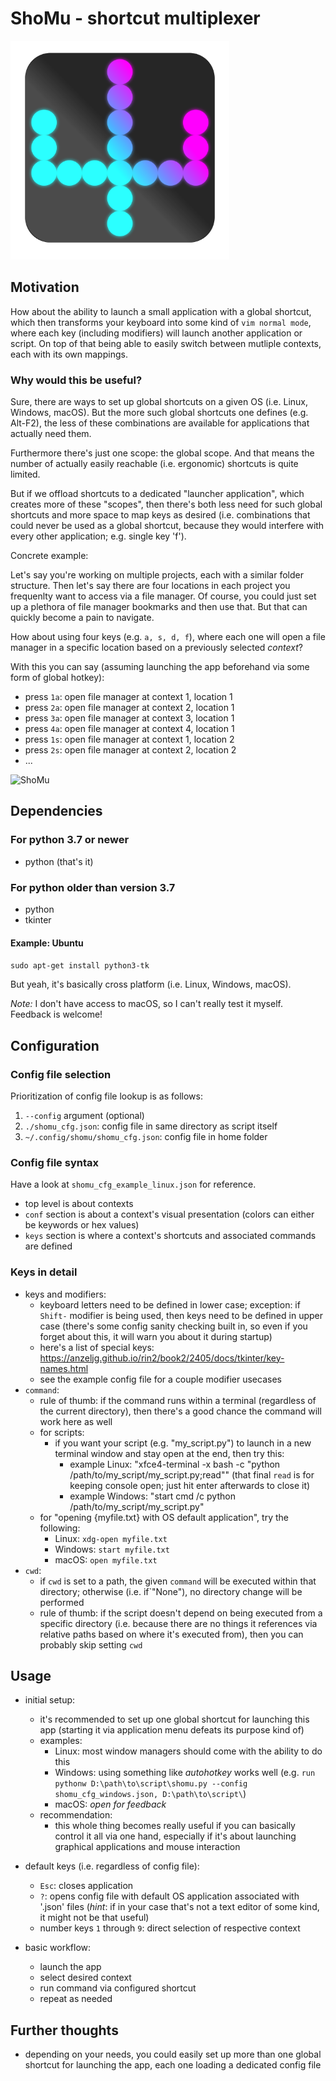 # ShoMu - shortcut multiplexer

<img src="resources/shomu.png" alt="ShoMu" width="350" height="350">

## Motivation
How about the ability to launch a small application with a global shortcut, which then transforms your keyboard 
into some kind of `vim normal mode`, where each key (including modifiers) will launch another application or script.
On top of that being able to easily switch between mutliple contexts, each with its own mappings.

### Why would this be useful?

Sure, there are ways to set up global shortcuts on a given OS (i.e. Linux, Windows, macOS).
But the more such global shortcuts one defines (e.g. Alt-F2), the less of these combinations are available for applications that actually need them.

Furthermore there's just one scope: the global scope. 
And that means the number of actually easily reachable (i.e. ergonomic) shortcuts is quite limited.

But if we offload shortcuts to a dedicated "launcher application", which creates more of these "scopes", then there's both less need for such global shortcuts and more space to map keys as desired (i.e. combinations that could never be used as a global shortcut, because they would interfere with every other application; e.g. single key 'f').

Concrete example:

Let's say you're working on multiple projects, each with a similar folder structure.
Then let's say there are four locations in each project you frequenlty want to access via a file manager.
Of course, you could just set up a plethora of file manager bookmarks and then use that.
But that can quickly become a pain to navigate.

How about using four keys (e.g. `a, s, d, f`), where each one will open a file manager in a specific location based on a previously selected *context*?

With this you can say (assuming launching the app beforehand via some form of global hotkey):
- press `1a`: open file manager at context 1, location 1
- press `2a`: open file manager at context 2, location 1
- press `3a`: open file manager at context 3, location 1
- press `4a`: open file manager at context 4, location 1
- press `1s`: open file manager at context 1, location 2
- press `2s`: open file manager at context 2, location 2
- ...

![ShoMu](resources/ShoMu__example.png)

## Dependencies
### For python 3.7 or newer
- python (that's it)
### For python older than version 3.7
- python
- tkinter

#### Example: Ubuntu
`sudo apt-get install python3-tk`

But yeah, it's basically cross platform (i.e. Linux, Windows, macOS).

_Note:_ I don't have access to macOS, so I can't really test it myself. Feedback is welcome!


## Configuration
### Config file selection
Prioritization of config file lookup is as follows:
1) `--config` argument (optional)
2) `./shomu_cfg.json`: config file in same directory as script itself
3) `~/.config/shomu/shomu_cfg.json`: config file in home folder


### Config file syntax
Have a look at `shomu_cfg_example_linux.json` for reference.

- top level is about contexts
- `conf` section is about a context's visual presentation (colors can either be keywords or hex values) 
- `keys` section is where a context's shortcuts and associated commands are defined

### Keys in detail
- keys and modifiers:
    - keyboard letters need to be defined in lower case; exception: if `Shift-` modifier is being used, then keys need to be defined in upper case (there's some config sanity checking built in, so even if you forget about this, it will warn you about it during startup)
    - here's a list of special keys: https://anzeljg.github.io/rin2/book2/2405/docs/tkinter/key-names.html
    - see the example config file for a couple modifier usecases
- `command`:
    - rule of thumb: if the command runs within a terminal (regardless of the current directory), then there's a good chance the command will work here as well
    - for scripts:
        - if you want your script (e.g. "my_script.py") to launch in a new terminal window and stay open at the end, then try this:
            -  example Linux: "xfce4-terminal -x bash -c \"python /path/to/my_script/my_script.py;read\"" (that final `read` is for keeping console open; just hit enter afterwards to close it)
            -  example Windows: "start cmd /c python /path/to/my_script/my_script.py"
    - for "opening {myfile.txt} with OS default application", try the following:
        - Linux: `xdg-open myfile.txt`
        - Windows: `start myfile.txt`
        - macOS: `open myfile.txt`
- `cwd`:
    - if `cwd` is set to a path, the given `command` will be executed within that directory; otherwise (i.e. if`"None"), no directory change will be performed
    - rule of thumb: if the script doesn't depend on being executed from a specific directory (i.e. because there are no things it references via relative paths based on where it's executed from), then you can probably skip setting `cwd`


## Usage
- initial setup:
    - it's recommended to set up one global shortcut for launching this app (starting it via application menu defeats its purpose kind of)
    - examples:
        - Linux: most window managers should come with the ability to do this
        - Windows: using something like _autohotkey_ works well (e.g. `run pythonw D:\path\to\script\shomu.py --config shomu_cfg_windows.json, D:\path\to\script\`)
        - macOS: _open for feedback_
    - recommendation:
        - this whole thing becomes really useful if you can basically control it all via one hand, especially if it's about launching graphical applications and mouse interaction

- default keys (i.e. regardless of config file):
    - `Esc`: closes application
    - `?`: opens config file with default OS application associated with '.json' files (_hint_: if in your case that's not a text editor of some kind, it might not be that useful)
    - number keys `1` through `9`: direct selection of respective context

- basic workflow:
    - launch the app
    - select desired context
    - run command via configured shortcut
    - repeat as needed

## Further thoughts
- depending on your needs, you could easily set up more than one global shortcut for launching the app, each one loading a dedicated config file
